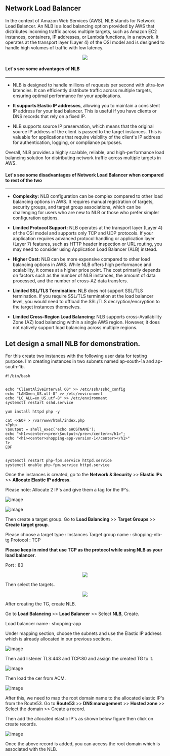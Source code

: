 ## Network Load Balancer

In the context of Amazon Web Services (AWS), NLB stands for Network Load Balancer. An NLB is a load balancing option provided by AWS that distributes incoming traffic across multiple targets, such as Amazon EC2 instances, containers, IP addresses, or Lambda functions, in a network. It operates at the transport layer (Layer 4) of the OSI model and is designed to handle high volumes of traffic with low latency.

<p align="center">
<img src="https://github.com/jijinmichael/NLB/assets/134680540/4343ffe6-5889-4cdc-bc22-3bde4fefa87d)"></p>

#### Let's see some advantages of NLB
---
- NLB is designed to handle millions of requests per second with ultra-low latencies. It can efficiently distribute traffic across multiple targets, ensuring optimal performance for your applications.

- **It supports Elastic IP addresses**, allowing you to maintain a consistent IP address for your load balancer. This is useful if you have clients or DNS records that rely on a fixed IP.

- NLB supports source IP preservation, which means that the original source IP address of the client is passed to the target instances. This is valuable for applications that require visibility of the client's IP address for authentication, logging, or compliance purposes.

Overall, NLB provides a highly scalable, reliable, and high-performance load balancing solution for distributing network traffic across multiple targets in AWS.

#### Let's see some disadvantages of Network Load Balancer when compared to rest of the two
---
- **Complexity:** NLB configuration can be complex compared to other load balancing options in AWS. It requires manual registration of targets, security groups, and target group associations, which can be challenging for users who are new to NLB or those who prefer simpler configuration options.

- **Limited Protocol Support:** NLB operates at the transport layer (Layer 4) of the OSI model and supports only TCP and UDP protocols. If your application requires advanced protocol handling or application layer (Layer 7) features, such as HTTP header inspection or URL routing, you may need to consider using Application Load Balancer (ALB) instead.

- **Higher Cost:** NLB can be more expensive compared to other load balancing options in AWS. While NLB offers high performance and scalability, it comes at a higher price point. The cost primarily depends on factors such as the number of NLB instances, the amount of data processed, and the number of cross-AZ data transfers.

- **Limited SSL/TLS Termination:** NLB does not support SSL/TLS termination. If you require SSL/TLS termination at the load balancer level, you would need to offload the SSL/TLS decryption/encryption to the target instances themselves.

- **Limited Cross-Region Load Balancing:** NLB supports cross-Availability Zone (AZ) load balancing within a single AWS region. However, it does not natively support load balancing across multiple regions.

Let design a small NLB for demonstration.
---

For this create two instances with the following user data for testing purpose. I'm creating instances in two subnets named ap-south-1a and ap-south-1b.
```
#!/bin/bash


echo "ClientAliveInterval 60" >> /etc/ssh/sshd_config
echo "LANG=en_US.utf-8" >> /etc/environment
echo "LC_ALL=en_US.utf-8" >> /etc/environment
systemctl restart sshd.service

yum install httpd php -y

cat <<EOF > /var/www/html/index.php
<?php
\$output = shell_exec('echo $HOSTNAME');
echo "<h1><center><pre>\$output</pre></center></h1>";
echo "<h1><center>shopping-app-version-1</center></h1>"
?>
EOF


systemctl restart php-fpm.service httpd.service
systemctl enable php-fpm.service httpd.service
```
Once the instances is created, go to the **Network & Security** >> **Elastic IPs** >> **Allocate Elastic IP address**.

Please note: Allocate 2 IP's and give them a tag for the IP's.

![image](https://github.com/jijinmichael/NLB/assets/134680540/6d040f4d-9cbe-42c3-aaf5-46d84d8c7945)

![image](https://github.com/jijinmichael/NLB/assets/134680540/dc710303-21a7-402c-af37-9f3aa324c126)

Then create a target group. Go to **Load Balancing** >> **Target Groups** >> **Create target group**.

Please choose a target type : Instances 
Target group name           : shopping-nlb-tg
Protocol                    : TCP 

**Please keep in mind that use TCP as the protocol while using NLB as your load balancer**.

Port                        : 80

<p align="center">
<img src="https://github.com/jijinmichael/NLB/assets/134680540/677151aa-142f-4eaf-90a4-41ae1d5e9fab"></p>

Then select the targets.

<p align="center">
<img src="https://github.com/jijinmichael/NLB/assets/134680540/4caf5785-ec85-4162-b4f2-a134e43c1545"></p>

After creating the TG, create NLB.

Go to **Load Balancing** >> **Load Balancer** >> Select **NLB**, Create.

Load balancer name  : shopping-app

Under mapping section, choose the subnets and use the Elastic IP address which is already allocated in our previous sections.

![image](https://github.com/jijinmichael/NLB/assets/134680540/ac03583e-55da-4738-b0af-1ce47b2724a2)

Then add listener TLS:443 and TCP:80 and assign the created TG to it.

![image](https://github.com/jijinmichael/NLB/assets/134680540/892d4d5d-7579-4ed0-b8c1-d6055f5541d9)

Then load the cer from ACM.

![image](https://github.com/jijinmichael/NLB/assets/134680540/4ff1984d-3109-4ba4-be47-98c90b8b998f)

After this, we need to map the root domain name to the allocated elastic IP's from the Route53. Go to **Route53** >> **DNS management** >> **Hosted zone** >> Select the domain >> Create a record.

Then add the allocated elastic IP's as shown below figure then click on create records.

![image](https://github.com/jijinmichael/NLB/assets/134680540/7561499a-6be1-43fe-9643-5eea80ab81cc)

Once the above record is added, you can access the root domain which is associated with the NLB. 


